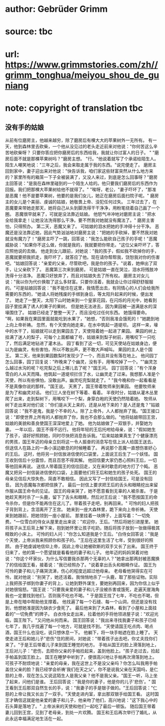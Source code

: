 # author: Gebrüder Grimm
# source: tbc
# url: https://www.grimmstories.com/zh//grimm_tonghua/meiyou_shou_de_guniang
# note: copyright of translation tbc

## 没有手的姑娘 

从前有位磨房主，他越来越穷，除了磨房后有棵大大的苹果树外一无所有。
有一天，他到森林里去砍柴，一个他从没见过的老头走近前来对他说："你何苦这么辛苦地砍柴呀？
只要你答应把你磨房后的东西给我，我就让你过富人的日子。 "
"磨房后面不就是那棵苹果树吗？"磨房主想。
"行。"他说着就写了个承诺给陌生人。
陌生人嘲笑地说："三年之后，我会来取走属于我的东西。"说完便走了。
磨房主回到家中，妻子迎出来对他说："快告诉我，咱们家这些财富突然从什么地方来的？家里所有的箱笼一下子全被装满了，又没人来过，到底是怎么回事呀？"磨房主回答说："是我在森林里碰到的一个陌生人给的。他只要我们磨房后的东西作为回报。我们把那棵大苹果树给他不就得了。"
"唉呀，老公，"妻子吓坏了，"那准是恶魔！他不是要苹果树，他要的是我们女儿，她正在磨房后面扫院子呢。"
磨房主的女儿是个美丽、虔诚的姑娘，她敬畏上帝、没犯任何过失。
三年过去了，在恶魔要来带她走那天，她将自己从头到脚洗得干干净净，用粉笔绕着自己画了一个圈。
恶魔很早就来了，可就是没法靠近姑娘。
他怒气冲冲地对磨房主说："把水全给我拿走！让她没法洗得那么干净。要不然我对她就没有魔法了。"
磨房主害怕，只得照办。 第二天，恶魔又来了。
可姑娘的泪水把她的手冲得十分干净。
恶魔还是没法靠近她，因此气势汹汹地对磨房主说："把她的手砍掉，要不然我对她就没有魔力了！"磨房主吓了一跳，回答说："我怎么能砍自己孩子的手呢！"恶魔威胁说："如果你不这么做，你就是我的，我就要把你带走。"这位父亲吓坏了，答应照他说的去做。
他走到女儿跟前，对她说："我的孩子，假如我不砍掉你的手，恶魔就要把我抓走，我吓坏了，就答应了他。现在请你帮帮我，饶恕我对你的伤害吧。"姑娘回答说："亲爱的父亲，尽管砍吧，我是你的孩子。"说着，她伸出了双手，让父亲砍下了。
恶魔第三次来到磨房。 可是姑娘一直在哭泣，泪水将残肢冲洗得十分洁净。
恶魔只好放弃了，而且对姑娘失去了所有权。
磨房主对女儿说："我以你为代价换取了这么多财富。只要你活着，我就会让你过得舒舒服服的。"可是姑娘回答说："我不能住在这里，我情愿出去，有同情心的人们会给我所需要的东西的，"她请人将她残废的手绑到身后，等太阳升起来的时候，便出发了。
她走了一整天，太阳下山时她来到一个皇家花园，在闪烁的月光中，她看到园子里挂满了诱人的果子的果树。
但是她无法进去，因为果园被一道满是水的深壕围住了。
姑娘已经走了整整一天了，而且没吃过任何东西。 她饿得要命。
"啊，如果我在果园里面就能吃到水果了，"她想，"否则我准会饿死的！"她跪到地上向上帝祈祷。
忽然，有个天使向她走来，在水中筑起一道堤坝。
这样一来，壕中的水干了，姑娘就可以走到果园去了，天使陪着她一起进了果园。
果园的树上挂满了迷人的梨子，可每个上面都编了号，姑娘来到梨子树前，用嘴咬下一只吃了，然后满足地钻进了灌木丛。
园丁看到了这一切，可见天使站在姑娘身边，便以为是幽灵，有些害怕，所以不敢出声，更不敢大声喊叫。
果园的主人是个国王。
第二天，他来到果园数梨时发现少了一个，而且并没有落在地上。
他问园丁怎么回事，园丁回复说："昨晚来了个幽灵，没有手，用嘴咬掉了一个。""幽灵怎么越过水沟的呢？吃完梨之后上哪儿去了呢？"国王问。
园丁回答说："有个浑身雪白的人从天而降。他筑起一道堤坝拦住了水，让幽灵走了过来。我想那人准是个天使，所以有些惧怕，没敢出声。幽灵吃完梨就走了。"
"我今晚和你一起看看是不是真像你说的那样。"国王说。
天黑了，国王带着牧师来到果园。 他要牧师来是为了和幽灵对话。
他们三人坐在树下等着、看着。
半夜时分，姑娘从灌木丛里爬了出来，走到梨树下，用嘴咬下一个梨，身穿白袍的天使仍然陪着她。
牧师从树下走出来对他们说："你们是从天上来的，还是从地下来的？是人还是鬼？"姑娘回答说："我不是鬼，我是个不幸的人。除了上帝外，人人都抛弃了我。"国王接口说："即使世界上所有的人都抛弃了你，我也不会那么做的。"他将姑娘带回王宫，姑娘的美貌和善良使国王深深地爱上了她。
他为姑娘做了一双银手，并娶她为妻。
一年以后，国王不得不远行。
他将年轻的王后托咐给母亲，说："假如她生了孩子，请好好照顾她，同时尽快把消息告诉我。"后来姑娘果真生了个健康漂亮的男孩，国王年迈的母亲立刻将这一令人振奋的消息写在信上派人给国王送去。
但送信人在路上的一条小溪边歇息的时候睡着了。
再说那个恶魔一直想伤害好心的王后。
这时，他将另一封信放进信使的口袋里，上面说王后生了一个妖怪。
国王收到信后十分震惊，而且百思不得其解。
他回信要大家仍悉心照料王后，一切等他回来再说。
送信人带着国王的信往回走，又在来时歇息的地方打了个盹。
恶魔又把另一封信装进信使的口袋，上面要他们将王后和她生的孩子处死。
国王的母亲见信后大惊失色，简直不敢相信。
因此又写了一封信给国王，可是没有回音。 因为恶魔每次都把信换了。
最后一封信上要求把王后的舌头和眼睛挖出来留作服从国王命令的见证。
国王的母亲哭了，她不愿意看到无辜的人被杀害。
于是她趁天黑时杀了一头鹿，留下了舌头和眼睛，然后对王后说："我不愿按国王的命令杀你，但是你不能再住在这儿了。带着孩子走吧，别再回来。"
可怜的妇人把孩子背到背上，含泪离开了王宫。
她来到一座大森林里，跪下来向上帝祈祷。
天使来到她跟前，把她领到一座小屋前。
那里挂着一块牌子，上面写着："一切免费。"一位雪白的侍女从屋里走出来说："欢迎你，王后。"然后将她引进屋里。
她将孩子从王后背上解下来，抱到她怀里让孩子吃奶，随后将孩子放到一张做得极其精致的小床上。
可怜的妇人问："你怎么知道我是个王后。"白侍女回答说："我是个天使，上帝派我来照顾你和孩子的。"王后在这里生活了七年，受到很好的照顾。
由于她虔诚地信仰上帝，因此上帝让她被砍断的双手又长了出来。
国王终于归来了，他的第一个愿望就是看看他的妻子和儿子。
他年迈的妈妈哭着对他说："你这个坏家伙，为什么写信要我杀那两个无辜的人？"她拿出那两封被恶魔换了的信给国王看，接着说："我已经照办了。"说着拿出舌头和眼睛作证。
国王为可怜的妻子和儿子痛哭流涕，伤心的程度远超过他母亲。
老母看他哭得实在可怜，就对他说："别哭了，她还活着。我悄悄地杀了一头鹿，取了那些证物。实际上我把孩子绑到你妻子的背上，让她到野外谋生，要她别再回来，因为你信上似乎对她很恼怒。"国王说："只要我亲爱的妻子和儿子没被杀害或饿死，走遍天崖海角我也一定要找到他们，否则我不吃也不喝。"
于是国王找了七年，不吃也不喝，但是上帝在暗中帮助他支撑着。
他找遍了每一个石缝、每一个山洞，但还是没有找到，他想她准是因为缺衣少食死了。
最后他来到了大森林，看到了小屋和上面挂着的"一切免费"的牌子。
白衣侍女走出来，拉着他的手将他领进屋子说："欢迎光临，国王陛下。"又问他从何而来。
国王回答说："我出来寻找我妻子和孩子已经七年了，我几乎找遍了每一个地方，可就是找不到。"天使请国王吃点肉、喝点酒，国王什么也没吃，说只想休息一下。
他躺下，将一块手帕遮在脸上睡了。
天使走进王后和她儿子"悲伤"住的房间，对她说："带着孩子出去吧，你丈夫找你们来了。"于是王后带着儿子来到国王睡觉的地方。
手帕从国王的脸上滑落到地上，王后对儿子："悲伤，去把你父亲的手帕捡起来，盖到他脸上。"孩子走过去，捡起手帕盖到国王脸上。
国王在睡梦中听到了，便很高兴地让手帕再次滑落到地上。
可孩子不耐烦地说："亲爱的母亲，我在这世上不是没父亲吗？你怎么叫我用手帕盖住父亲的脸？我已经学会祈祷'我们在天之父'，你不是说我父亲在天国吗，是仁慈的上帝，现在怎么又说这陌生人是我父亲？他不是我父亲。"国王一听，马上坐了起来，问他们是谁。
王后回答说："我是你的妻子，他是你的儿子'悲伤'。"
国王看到王后那双自然生长的手，说："我妻子的手是银子做的。"王后回答说："仁慈的上帝让我又长出了一双手。"天使走进内室，拿出那双银手给国王看。
这时国王才确信这就是他亲爱的妻子和儿子，他亲吻了他们，高兴地说："这下我心中的石头算是落地了。"
上帝派来的天使和他们一起吃了最后一顿饭。
随后国王带着妻儿回到王宫，见到了老母亲，到处一片欢腾。
国王和王后再次举行了婚礼，从此永远幸福满足地生活在一起。

